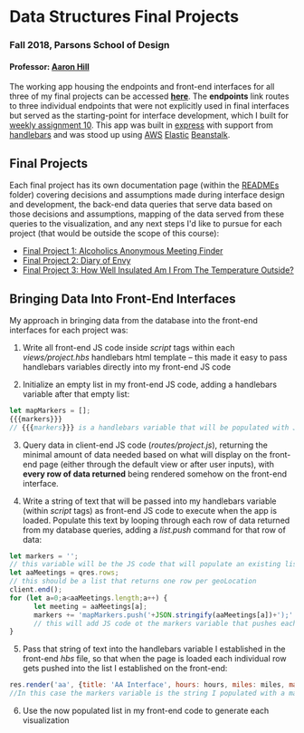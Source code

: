 # Data Structures Final Projects
### Fall 2018, Parsons School of Design
#### Professor: [Aaron Hill](https://github.com/aaronxhill)

The working app housing the endpoints and front-end interfaces for all three of my final projects can be accessed __[here](http://data-structures-final-dev.us-east-1.elasticbeanstalk.com/)__. The __endpoints__ link routes to three individual endpoints that were not explicitly used in final interfaces but served as the starting-point for interface development, which I built for [weekly assignment 10](https://github.com/visualizedata/data-structures/tree/master/assignments/weekly_assignment_10). This app was built in [express](https://expressjs.com/en/starter/generator.html) with support from [handlebars](https://webapplog.com/handlebars/) and was stood up using [AWS](https://docs.aws.amazon.com/elasticbeanstalk/latest/dg/eb-cli3.html) [Elastic](https://medium.freecodecamp.org/how-to-deploy-a-node-js-app-to-the-aws-elastic-beanstalk-f150899ed977) [Beanstalk](https://medium.com/@xoor/deploying-a-node-js-app-to-aws-elastic-beanstalk-681fa88bac53).

## Final Projects
Each final project has its own documentation page (within the [READMEs](READMEs) folder) covering decisions and assumptions made during interface design and development, the back-end data queries that serve data based on those decisions and assumptions, mapping of the data served from these queries to the visualization, and any next steps I'd like to pursue for each project (that would be outside the scope of this course):

+ [Final Project 1: Alcoholics Anonymous Meeting Finder](READMEs/aa.md)
+ [Final Project 2: Diary of Envy](READMEs/diary.md)
+ [Final Project 3: How Well Insulated Am I From The Temperature Outside?](READMEs/sensor.md)

## Bringing Data Into Front-End Interfaces

My approach in bringing data from the database into the front-end interfaces for each project was:

1. Write all front-end JS code inside _script_ tags within each _views/project.hbs_ handlebars html template – this made it easy to pass handlebars variables directly into my front-end JS code

2. Initialize an empty list in my front-end JS code, adding a handlebars variable after that empty list:

```javascript
let mapMarkers = [];
{{{markers}}}
// {{{markers}}} is a handlebars variable that will be populated with JS code to populate the mapMarkers list
```

3. Query data in client-end JS code (_routes/project.js_), returning the minimal amount of data needed based on what will display on the front-end page (either through the default view or after user inputs), with __every row of data returned__ being rendered somehow on the front-end interface.

4. Write a string of text that will be passed into my handlebars variable (within _script_ tags) as front-end JS code to execute when the app is loaded. Populate this text by looping through each row of  data returned from my database queries, adding a _list.push_ command for that row of data:

```javascript
let markers = '';
// this variable will be the JS code that will populate an existing list with all my individual marker data
let aaMeetings = qres.rows;
// this should be a list that returns one row per geoLocation
client.end();
for (let a=0;a<aaMeetings.length;a++) {
      let meeting = aaMeetings[a];
      markers += 'mapMarkers.push('+JSON.stringify(aaMeetings[a])+');'
      // this will add JS code ot the markers variable that pushes each individual data point into the empty mapMarkers list
}
```

5. Pass that string of text into the handlebars variable I established in the front-end _hbs_ file, so that when the page is loaded each individual row gets pushed into the list I established on the front-end:

```javascript
res.render('aa', {title: 'AA Interface', hours: hours, miles: miles, markers: markers})
//In this case the markers variable is the string I populated with a mapMarkers.push() for each row of data
```

6. Use the now populated list in my front-end code to generate each visualization
